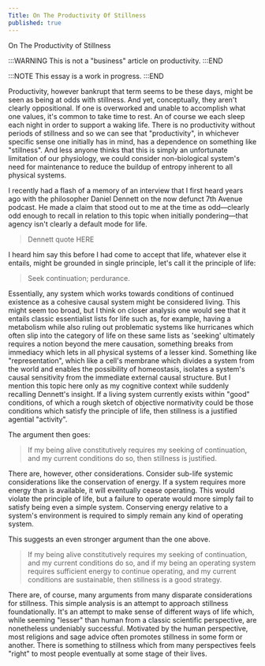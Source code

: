 ```yaml
---
Title: On The Productivity Of Stillness
published: true
---
```


On The Productivity of Stillness

:::WARNING
This is not a "business" article on productivity. 
:::END

:::NOTE
This essay is a work in progress. 
:::END

Productivity, however bankrupt that term seems to be these days, might be seen as being at odds with stillness. And yet, conceptually, they aren't clearly oppositional. If one is overworked and unable to accomplish what one values, it's common to take time to rest. An of course we each sleep each night in order to support a waking life. There is no productivity without periods of stillness and so we can see that "productivity", in whichever specific sense one initially has in mind, has a dependence on something like "stillness". And less anyone thinks that this is simply an unfortunate limitation of our physiology, we could consider non-biological system's need for maintenance to reduce the buildup of entropy inherent to all physical systems. 

I recently had a flash of a memory of an interview that I first heard years ago with the philosopher Daniel Dennett on the now defunct 7th Avenue podcast. He made a claim that stood out to me at the time as odd—clearly odd enough to recall in relation to this topic when initially pondering—that agency isn't clearly a default mode for life. 

> Dennett quote HERE

I heard him say this before I had come to accept that life, whatever else it entails, might be grounded in single principle, let's call it the principle of life:

>Seek continuation; perdurance.

Essentially, any system which works towards conditions of continued existence as a cohesive causal system might be considered living. This might seem too broad, but I think on closer analysis one would see that it entails classic essentialist lists for life such as, for example, having a metabolism while also ruling out problematic systems like hurricanes which often slip into the category of life on these same lists as 'seeking' ultimately requires a notion beyond the mere causation, something breaks from immediacy which lets in all physical systems of a lesser kind. Something like "representation", which like a cell's membrane which divides a system from the world and enables the possibility of homeostasis, isolates a system's causal sensitivity from the immediate external causal structure. But I mention this topic here only as my cognitive context  while suddenly recalling Dennett's insight. If a living system currently exists within "good" conditions, of which a rough sketch of objective normativity could be those conditions which satisfy the principle of life, then stillness is a justified agential "activity".


The argument then goes: 

>If my being alive constitutively requires my seeking of continuation, and my current conditions do so, then stillness is justified. 

There are, however, other considerations. Consider sub-life systemic considerations like the conservation of energy. If a system requires more energy than is available, it will eventually cease operating. This would violate the principle of life, but a failure to operate would more simply fail to satisfy being even a simple system. Conserving energy relative to a system's environment is required to simply remain any kind of operating system. 

This suggests an even stronger argument than the one above. 

>If my being alive constitutively requires my seeking of continuation, and my current conditions do so, and if my being an operating system requires sufficient energy to continue operating, and my current conditions are sustainable, then stillness is a good strategy. 

There are, of course, many arguments from many disparate considerations for stillness. This simple analysis is an attempt to approach stillness foundationally. It's an attempt to make sense of different ways of life which, while seeming "lesser" than human from a classic scientific perspective, are nonetheless undeniably successful. Motivated by the human perspective, most religions and sage advice often promotes stillness in some form or another. There is something to stillness which from many perspectives feels "right" to most people eventually at some stage of their lives. 
